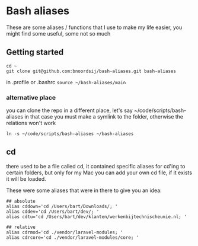 # Bash aliases
These are some aliases / functions that I use to make my life easier, you might find some useful, some not so much

## Getting started

```
cd ~
git clone git@github.com:bnoordsij/bash-aliases.git bash-aliases
```

in .profile or .bashrc
`source ~/bash-aliases/main`

### alternative place
you can clone the repo in a different place, let's say ~/code/scripts/bash-aliases
in that case you must make a symlink to the folder, otherwise the relations won't work
```
ln -s ~/code/scripts/bash-aliases ~/bash-aliases
```

## cd
there used to be a file called cd, it contained specific aliases for cd'ing to certain folders, but only for my Mac
you can add your own cd file, if it exists it will be loaded.

These were some aliases that were in there to give you an idea:
```
## absolute
alias cddown='cd /Users/bart/Downloads/; '
alias cddev='cd /Users/bart/dev/; '
alias cdtu='cd /Users/bart/dev/klanten/werkenbijtechnischeunie.nl; '

## relative
alias cdrmod='cd ./vendor/laravel-modules; '
alias cdrcore='cd ./vendor/laravel-modules/core; '
```
